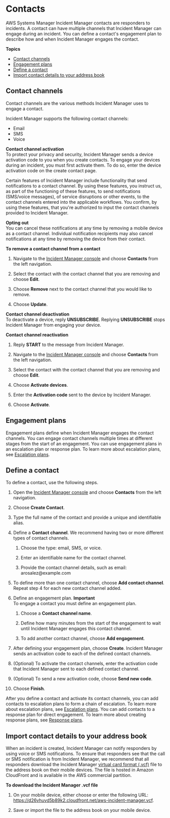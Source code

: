 # Contacts<a name="contacts"></a>

AWS Systems Manager Incident Manager contacts are responders to incidents\. A contact can have multiple channels that Incident Manager can engage during an incident\. You can define a contact's engagement plan to describe how and when Incident Manager engages the contact\.

**Topics**
+ [Contact channels](#contacts-channels)
+ [Engagement plans](#contacts-engage)
+ [Define a contact](#contacts-define)
+ [Import contact details to your address book](#contacts-details-file)

## Contact channels<a name="contacts-channels"></a>

Contact channels are the various methods Incident Manager uses to engage a contact\.

Incident Manager supports the following contact channels:
+ Email
+ SMS 
+ Voice

**Contact channel activation**  
To protect your privacy and security, Incident Manager sends a device activation code to you when you create contacts\. To engage your devices during an incident, you must first activate them\. To do so, enter the device activation code on the create contact page\.

Certain features of Incident Manager include functionality that send notifications to a contact channel\. By using these features, you instruct us, as part of the functioning of these features, to send notifications \(SMS/voice messages\), of service disruptions or other events, to the contact channels entered into the applicable workflows\. You confirm, by using these features, that you're authorized to input the contact channels provided to Incident Manager\.

**Opting out**  
You can cancel these notifications at any time by removing a mobile device as a contact channel\. Individual notification recipients may also cancel notifications at any time by removing the device from their contact\.

**To remove a contact channel from a contact**

1. Navigate to the [Incident Manager console](https://console.aws.amazon.com/systems-manager/incidents/home) and choose **Contacts** from the left navigation\.

1. Select the contact with the contact channel that you are removing and choose **Edit**\.

1. Choose **Remove** next to the contact channel that you would like to remove\.

1. Choose **Update**\.

**Contact channel deactivation**  
To deactivate a device, reply **UNSUBSCRIBE**\. Replying **UNSUBSCRIBE** stops Incident Manager from engaging your device\.

**Contact channel reactivation**

1. Reply **START** to the message from Incident Manager\.

1. Navigate to the [Incident Manager console](https://console.aws.amazon.com/systems-manager/incidents/home) and choose **Contacts** from the left navigation\.

1. Select the contact with the contact channel that you are removing and choose **Edit**\.

1. Choose **Activate devices**\.

1. Enter the **Activation code** sent to the device by Incident Manager\.

1. Choose **Activate**\.

## Engagement plans<a name="contacts-engage"></a>

Engagement plans define when Incident Manager engages the contact channels\. You can engage contact channels multiple times at different stages from the start of an engagement\. You can use engagement plans in an escalation plan or response plan\. To learn more about escalation plans, see [Escalation plans](escalation.md)\. 

## Define a contact<a name="contacts-define"></a>

To define a contact, use the following steps\.

1. Open the [Incident Manager console](https://console.aws.amazon.com/systems-manager/incidents/home) and choose **Contacts** from the left navigation\.

1. Choose **Create Contact**\.

1. Type the full name of the contact and provide a unique and identifiable alias\.

1. Define a **Contact channel**\. We recommend having two or more different types of contact channels\.

   1. Choose the type: email, SMS, or voice\.

   1. Enter an identifiable name for the contact channel\.

   1. Provide the contact channel details, such as email: arosalez@example\.com

1. To define more than one contact channel, choose **Add contact channel**\. Repeat step 4 for each new contact channel added\.

1. Define an engagement plan\.
**Important**  
To engage a contact you must define an engagement plan\.

   1. Choose a **Contact channel name**\.

   1. Define how many minutes from the start of the engagement to wait until Incident Manager engages this contact channel\.

   1. To add another contact channel, choose **Add engagement**\.

1. After defining your engagement plan, choose **Create**\. Incident Manager sends an activation code to each of the defined contact channels\. 

1. \(Optional\) To activate the contact channels, enter the activation code that Incident Manager sent to each defined contact channel\. 

1. \(Optional\) To send a new activation code, choose **Send new code**\.

1. Choose **Finish**\.

After you define a contact and activate its contact channels, you can add contacts to escalation plans to form a chain of escalation\. To learn more about escalation plans, see [Escalation plans](escalation.md)\. You can add contacts to a response plan for direct engagement\. To learn more about creating response plans, see [Response plans](response-plans.md)\.

## Import contact details to your address book<a name="contacts-details-file"></a>

When an incident is created, Incident Manager can notify responders by using voice or SMS notifications\. To ensure that responders see that the call or SMS notification is from Incident Manager, we recommend that all responders download the Incident Manager [virtual card format \(\.vcf\)](https://docs.fileformat.com/email/vcf/) file to the address book on their mobile devices\. The file is hosted in Amazon CloudFront and is available in the AWS commercial partition\. 

**To download the Incident Manager \.vcf file**

1. On your mobile device, either choose or enter the following URL: [https://d26vhuvd5b89k2\.cloudfront\.net/aws\-incident\-manager\.vcf](https://d26vhuvd5b89k2.cloudfront.net/aws-incident-manager.vcf)\. 

1. Save or import the file to the address book on your mobile device\.